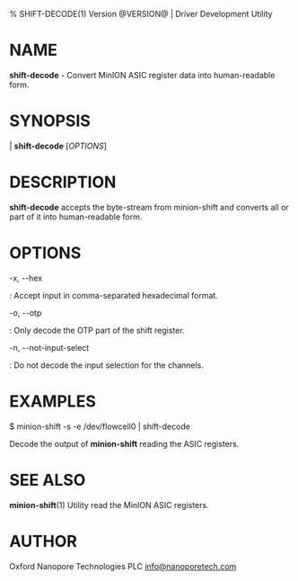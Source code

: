 % SHIFT-DECODE(1) Version @VERSION@ | Driver Development Utility

NAME
====

**shift-decode** - Convert MinION ASIC register data into human-readable form.

SYNOPSIS
========

| **shift-decode** \[_OPTIONS_\]

DESCRIPTION
===========

**shift-decode** accepts the byte-stream from minion-shift and converts all or
part of it into human-readable form.

OPTIONS
=======

-x, \-\-hex

:   Accept input in comma-separated hexadecimal format.

-o, \-\-otp

:   Only decode the OTP part of the shift register.

-n, \-\-not-input-select

:   Do not decode the input selection for the channels.


EXAMPLES
========

$ minion-shift -s -e /dev/flowcell0 | shift-decode

Decode the output of **minion-shift** reading the ASIC registers.

SEE ALSO
========

**minion-shift**(1) Utility read the MinION ASIC registers.

AUTHOR
======

Oxford Nanopore Technologies PLC <info@nanoporetech.com>
